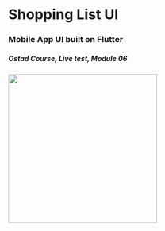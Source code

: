 # Shopping List UI

### Mobile App UI built on Flutter
##### Ostad Course, Live test, Module 06

<img src="https://github.com/nbakh16/shopping_list_ui/assets/38786346/07bbc06b-78ab-44c7-a91f-93ead8ae4c99" width="300" />
